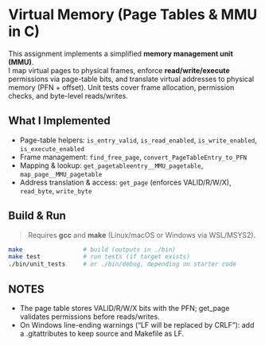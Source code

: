 # Virtual Memory (Page Tables & MMU in C)

This assignment implements a simplified **memory management unit (MMU)**.  
I map virtual pages to physical frames, enforce **read/write/execute** permissions via page-table bits, and translate virtual addresses to physical memory (PFN + offset). Unit tests cover frame allocation, permission checks, and byte-level reads/writes.

## What I Implemented
- Page-table helpers: `is_entry_valid`, `is_read_enabled`, `is_write_enabled`, `is_execute_enabled`
- Frame management: `find_free_page`, `convert_PageTableEntry_to_PFN`
- Mapping & lookup: `get_pagetableentry__MMU_pagetable`, `map_page__MMU_pagetable`
- Address translation & access: `get_page` (enforces VALID/R/W/X), `read_byte`, `write_byte`

## Build & Run
> Requires **gcc** and **make** (Linux/macOS or Windows via WSL/MSYS2).

~~~bash
make                 # build (outputs in ./bin)
make test            # run tests (if target exists)
./bin/unit_tests     # or ./bin/debug, depending on starter code
~~~

## NOTES
- The page table stores VALID/R/W/X bits with the PFN; get_page validates permissions before reads/writes.
- On Windows line-ending warnings (“LF will be replaced by CRLF”): add a .gitattributes to keep source and Makefile as LF.
